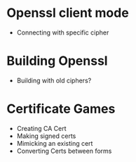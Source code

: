<!-- TITLE: Openssl -->
<!-- SUBTITLE: A quick summary of Openssl -->

# Openssl client mode
* Connecting with specific cipher

# Building Openssl
* Building with old ciphers?

# Certificate Games
* Creating CA Cert
* Making signed certs
* Mimicking an existing cert
* Converting Certs between forms
